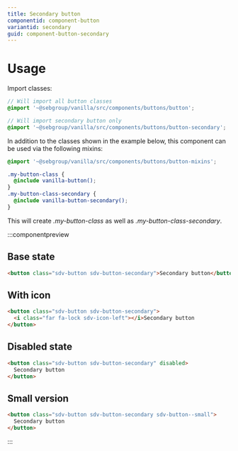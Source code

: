 ```yaml
---
title: Secondary button
componentid: component-button
variantid: secondary
guid: component-button-secondary
---
```


# Usage

Import classes:

```scss
// Will import all button classes
@import '~@sebgroup/vanilla/src/components/buttons/button';

// Will import secondary button only
@import '~@sebgroup/vanilla/src/components/buttons/button-secondary';
```

In addition to the classes shown in the example below, this component can be used via the following mixins:

```scss
@import '~@sebgroup/vanilla/src/components/buttons/button-mixins';

.my-button-class {
  @include vanilla-button();
}
.my-button-class-secondary {
  @include vanilla-button-secondary();
}
```

This will create <i>.my-button-class</i> as well as <i>.my-button-class-secondary</i>.

:::componentpreview

## Base state

```html
<button class="sdv-button sdv-button-secondary">Secondary button</button>
```

## With icon

```html
<button class="sdv-button sdv-button-secondary">
  <i class="far fa-lock sdv-icon-left"></i>Secondary button
</button>
```

## Disabled state

```html
<button class="sdv-button sdv-button-secondary" disabled>
  Secondary button
</button>
```

## Small version

```html
<button class="sdv-button sdv-button-secondary sdv-button--small">
  Secondary button
</button>
```

:::
